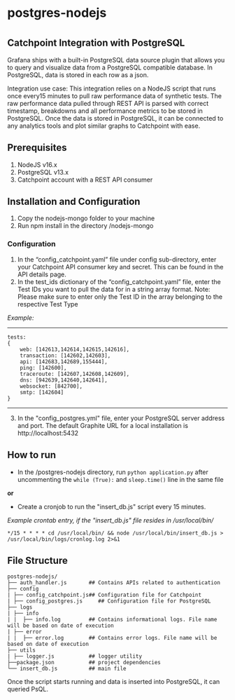 # postgres-nodejs
#
Catchpoint Integration with PostgreSQL
---
Grafana ships with a built-in PostgreSQL data source plugin that allows you to query and visualize data from a PostgreSQL compatible database.
In PostgreSQL, data is stored in each row as a json.

Integration use case:
This integration relies on a NodeJS script that runs once every15 minutes to pull raw performance data of synthetic tests. The raw performance data pulled through REST API is parsed with correct timestamp, breakdowns and all performance metrics to be stored in PostgreSQL. Once the data is stored in PostgreSQL, it can be connected to any analytics tools and plot similar graphs to Catchpoint with ease.


## Prerequisites
1. NodeJS v16.x
2. PostgreSQL v13.x
3. Catchpoint account with a REST API consumer

## Installation and Configuration
1. Copy the nodejs-mongo folder to your machine
2. Run npm install in the directory /nodejs-mongo

### Configuration
1.	In the “config_catchpoint.yaml” file under config sub-directory, enter your Catchpoint API consumer key and secret. This can be found in the API details page.
2.	In the test_ids dictionary of the “config_catchpoint.yaml” file, enter the Test IDs you want to pull the data for in a string array format. 
Note: Please make sure to enter only the Test ID in the array belonging to the respective Test Type


*Example:*

---
    tests: 
    {
        web: [142613,142614,142615,142616],
        transaction: [142602,142603],
        api: [142683,142689,155444],
        ping: [142600],
        traceroute: [142607,142608,142609],
        dns: [942639,142640,142641],
        websocket: [842700],
        smtp: [142604]
    }

---
3.	In the "config_postgres.yml" file, enter your PostgreSQL server address and port. The default Graphite URL for a local installation is http://localhost:5432

## How to run
- In the /postgres-nodejs directory, run `python application.py` after uncommenting the `while (True):` and `sleep.time()` line in the same file

**or**

- Create a cronjob to run the "insert_db.js" script every 15 minutes.

*Example crontab entry, if the "insert_db.js" file resides in /usr/local/bin/*

`*/15 * * * * cd /usr/local/bin/ && node /usr/local/bin/insert_db.js > /usr/local/bin/logs/cronlog.log 2>&1`


## File Structure

    postgres-nodejs/
    ├── auth_handler.js       ## Contains APIs related to authentication       
    ├── config
    | ├── config_catchpoint.js## Configuration file for Catchpoint 
    | ├── config_postgres.js     ## Configuration file for PostgreSQL
    ├── logs
    | ├── info
    | |  ├── info.log         ## Contains informational logs. File name will be based on date of execution
    | ├── error
    | |  ├── error.log        ## Contains error logs. File name will be based on date of execution          
    ├── utils
    | ├── logger.js           ## logger utility
    ├──package.json           ## project dependencies
    └── insert_db.js          ## main file


Once the script starts running and data is inserted into PostgreSQL, it can queried PsQL.

